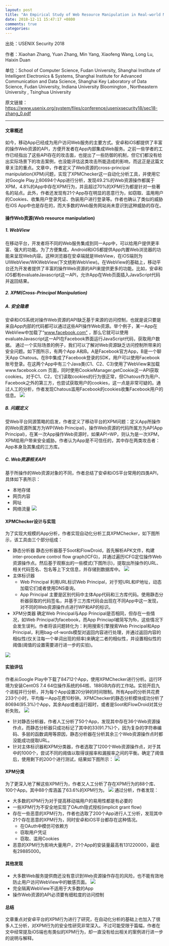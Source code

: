 ```yaml
---
layout: post
title: "An Empirical Study of Web Resource Manipulation in Real-world Mobile Applications"
date: 2018-12-11 15:47:17 +0800
comments: true
categories: 
---
```



出处：USENIX Security 2018  

作者：Xiaohan Zhang, Yuan Zhang, Min Yang, Xiaofeng Wang, Long Lu, Haixin Duan

单位：School of Computer Science, Fudan University, Shanghai Institute of Intelligent Electronics & Systems, Shanghai Institute for Advanced Communication and Data Science, Shanghai Key Laboratory of Data Science, Fudan University, Indiana University Bloomington , Northeastern University , Tsinghua University

原文链接：https://www.usenix.org/system/files/conference/usenixsecurity18/sec18-zhang_0.pdf

----
#### 文章概述
如今，移动App已经成为用户访问Web服务的主要方式。安卓和iOS都提供了丰富的操作Web资源的API，方便开发者在App内部集成Web服务。之前一些学者的工作已经指出了这些API存在的攻击面，也提出了一些防御的机制，但它们都没有给出实际场景下的攻击案例，也没能评估这类攻击所能造成的影响，而这正是这篇文章关注的重点。文章中，作者定义了Web资源的cross-principal manipulation(XPM)问题，实现了XPMChecker这一自动化分析工具，并使用它对Google Play上80694个App进行分析，发现49.2%的Web资源操作都属于XPM，4.8%的App中存在XPM行为，并且超过70%的XPM行为都是针对一些著名的站点。此外，作者还发现有21个App存在明显的恶意行为，如窃取、滥用用户的Cookies、收集用户登录凭证、伪装用户进行登录等。作者也确认了类似的威胁在iOS App中也是存在的，而大多数的Web服务网站尚未意识到这种威胁的存在。

<!--more-->

#### 操作Web资源(Web resource manipulation)
##### 1. WebView
在移动平台，开发者将不同的Web服务集成到同一App中，可以给用户提供更丰富、强大的功能。为了方便集成，Android和iOS都提供App内置Web浏览器的功能来呈现Web内容。这种浏览器在安卓端就是WebView，在iOS端则为UIWebView/WKWebView(下文统称WebView)。在WebView的基础上，移动平台还为开发者提供了丰富的操作Web资源的API来提供更多的功能。比如，安卓和iOS都有evaluateJavascript这一API，允许App在Web页面插入JavaScript代码并返回结果。


##### 2. XPM(Cross-Principal Manipulation)
##### A. 安全隐患
安卓和iOS系统对操作Web资源的API缺乏基于来源的访问控制，也就是说只要是来自App内部的代码都可以通过这些API操作Web资源。举个例子，某一App在WebView中加载了“www.facebook.com”
，那么它就可以使用evaluateJavascript这一API在Facebook界面运行JavaScript代码，获取用户数据。
通过一个实际场景的例子，我们可以了解对Web资源缺乏访问控制所带来的安全问题。如下图所示，有两个App A和B。A是Facebook官方App，B是一个聊天App Chatous。在B中集成了Facebook登录的SDK，用户可以使用Facebook账号登录。在这两个App中有三个Java类(C1、C2、C3)使用了WebView来加载www.facebook.com
页面，同时使用CookieManager.getCookie这一API获取cookies。对于C1、C2，它们读取cookies的行为很正常，但Chatous作为用户、Facebook之外的第三方，也尝试获取用户的cookies，这一点是非常可疑的。通过人工的分析，作者发现Chatous滥用Facebook的cookies收集Facebook用户的信息。
![](/images/2018-12-11/1.png)

##### B. 问题定义
受Web平台同源策略的启发，作者定义了移动平台的XPM问题：定义App所操作的Web资源所属方为WP(Web Principal)，操作Web资源的代码所属方为AP(App Principal)，在某一次App操作Web资源时，如果AP!=WP，则认为是一次XPM，XPM给用户带来安全威胁。作者认为App是不可信任的，其中存在两类攻击者：App本身及其集成的三方库。

##### C. Web资源相关API
基于所操作的Web资源对象的不同，作者总结了安卓和iOS平台常用的四类API，具体如下表所示：
+ 本地存储
+ 网页内容
+ 网址
+ 网络流量
  ![](/images/2018-12-11/2.png)

#### XPMChecker设计与实现
为了实现大规模的App分析，作者实现自动化分析工具XPMChecker，如下图所示，该工具由三个部分组成：
+ 静态分析器
    静态分析器基于Soot和FlowDroid，首先解析APK文件，构建inter-procedure control flow graph(ICFG)，并通过遍历ICFG定位操作Web资源操作点。然后基于观察出的一些模式(下图所示)，提取出所操作的URL、相关代码签名、包名等上下文信息，并存储到数据库中。
    ![](/images/2018-12-11/8.png)
+ 主体标识器
    + Web Principal
        利用URL标识Web Principal，对于短URL和IP地址，动态加载它们或者使用DNS查询。
    + App Principal
        主要是区别代码中主体App代码和三方库代码。使用静态分析器获取的代码签名，并基于三方库代码会出现在不同App中这一发现，对不同的Web资源操作点进行WP和AP的标识。
+ XPM分类器
    确定Web Principal与App Principal是否相同，但存在一些情况，如Web Principal为facebook，而App Princiapl被简写为fb，这些情况下会发生误判。作者将该问题转化为：利用搜索引擎搜索Web Principal和App Principal，利用bag-of-words模型对返回内容进行处理，并通过返回内容的相似性(仅关注每一个单词出现的频率)来确定二者的相似性，并设置相似性的阈值(阈值的设置需要进行进一步的实验)。

![](/images/2018-12-11/3.png)

#### 实验评估
作者从Google Play中下载了84712个App，使用XPMChecker进行分析。运行环境为安装CentOS 7.4 64位操作系统的64核、188GB内存的工作站。实验开启九个进程并行分析，并为每个App设置20分钟的时间限制。所有App的分析共花费233个小时，平均每一App花费10秒钟。XPMChecker的静态分析模块成功分析了80694(95.3%)个App，其余App或者运行超时，或者是Soot和FlowDroid对其分析失败。
![](/images/2018-12-11/5.png)
+ 针对静态分析器，作者人工分析了50个App，发现其中存在36个Web资源操作点，而静态分析器只成功标记了其中的33(91.7%)个，因为复杂的字符串编码、多层的函数调用等原因，静态分析器在分析其余三个Web资源操作点时都没能成功提取URL。
+ 针对主体标识器和XPM分类器，作者选取了1200个Web资源操作点，对于其中的1000个，尝试不同的阈值以取得误报率和漏报率之间的平衡。确定了阈值后，使用剩下的200个进行测试，结果如下图所示：
    ![](/images/2018-12-11/4.png)

#### XPM分类
为了更深入地了解这些XPM行为，作者又人工分析了存在XPM行为的88个库、100个App。其中88个库涵盖了63.6%的XPM行为。
![](/images/2018-12-11/6.png)
通过分析，作者发现：
+ 大多数的XPM行为对于提高移动端用户的易用性都是有必要的
+ 一些XPM行为不安全地实现了OAuth隐式授权(implicit grant flow)
+ 存在一些恶意的XPM行为，作者也选取了200个App进行人工分析，发现其中21个存在恶意的XPM行为，同时安卓和iOS平台都存在这种情况。
    + 在OAuth中模仿可依赖方
    + 窃取用户凭证
    + 窃取、滥用Cookies
+ 恶意的XPM行为影响大量用户，21个App的安装量最高有131220000，最低有29885000。

#### 其他发现
+ 大多数Web服务提供商还没有意识到Web资源操作存在的风险，也不能有效地防止用户访问WebView中的敏感页面。
  ![](/images/2018-12-11/7.png)
+ 完全隔离WebView不适用于大多数的App
+ 操作Web资源的API必须要有细粒度的访问控制

#### 总结
文章重点对安卓平台的XPM行为进行了研究，在自动化分析的基础上也加入了很多人工分析，对XPM行为的安全性研究非常深入。不过可能受限于篇幅，作者在文中经常提及iOS端也有类似的XPM行为，却一直没有给出相关的案例进行进一步的说明与解释。
